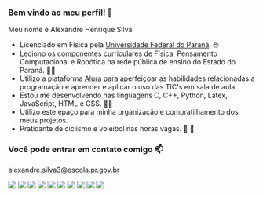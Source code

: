 ### Bem vindo ao meu perfil! 👋

Meu nome é Alexandre Henrique Silva

- Licenciado em Física pela [Universidade Federal do Paraná](https://www.ufpr.br). 🤓
- Leciono os componentes curriculares de Física, Pensamento Computacional e Robótica na rede pública de ensino do Estado do Paraná. 👨‍🏫
- Utilizo a plataforma [Alura](https://www.alura.com.br) para aperfeiçoar as habilidades relacionadas a programação e aprender e aplicar o uso das TIC's em sala de aula. 
- Estou me desenvolvendo nas linguagens C, C++, Python, Latex, JavaScript, HTML e CSS. 🧑‍💻
- Utilizo este epaço para minha organização e compratilhamento dos meus projetos.
- Praticante de ciclismo e voleibol nas horas vagas. 🚴 🏐 

### Você pode entrar em contato comigo 📫

alexandre.silva3@escola.pr.gov.br

![](https://img.shields.io/badge/PlayStation-003791?style=for-the-badge&logo=playstation&logoColor=white)
![](https://img.shields.io/badge/CSS3-1572B6?style=for-the-badge&logo=css3&logoColor=white)
![](https://img.shields.io/badge/HTML5-E34F26?style=for-the-badge&logo=html5&logoColor=white)
![](https://img.shields.io/badge/JavaScript-323330?style=for-the-badge&logo=javascript&logoColor=F7DF1E)
![](https://img.shields.io/badge/LaTeX-47A141?style=for-the-badge&logo=LaTeX&logoColor=white)
![](https://img.shields.io/badge/Arduino-00979D?style=for-the-badge&logo=Arduino&logoColor=white)
![](https://img.shields.io/badge/micro:bit-00ED00?style=for-the-badge&logo=micro:bit&logoColor=white)
![](https://img.shields.io/badge/Raspberry%20Pi-A22846?style=for-the-badge&logo=Raspberry%20Pi&logoColor=white)
![](https://img.shields.io/badge/sublime_text-%23575757.svg?&style=for-the-badge&logo=sublime-text&logoColor=important)
![](https://img.shields.io/badge/VSCode-0078D4?style=for-the-badge&logo=visual%20studio%20code&logoColor=white)




<!--
**ProfAlexandrePC/ProfAlexandrePC** is a ✨ _special_ ✨ repository because its `README.md` (this file) appears on your GitHub profile.
-->

